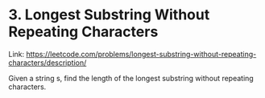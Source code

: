 # 3. Longest Substring Without Repeating Characters

Link: https://leetcode.com/problems/longest-substring-without-repeating-characters/description/

Given a string s, find the length of the longest
substring without repeating characters.

